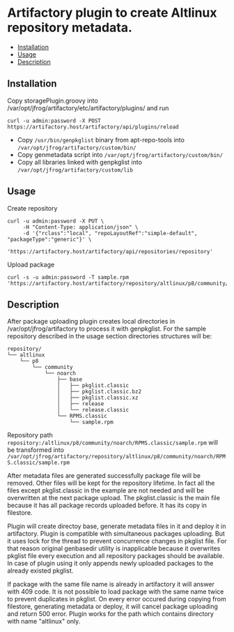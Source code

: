 # Artifactory plugin to create Altlinux repository metadata.

* [Installation](#installation)
* [Usage](#usage)
* [Description](#description)

## Installation

Copy storagePlugin.groovy into /var/opt/jfrog/artifactory/etc/artifactory/plugins/ and run

```
curl -u admin:password -X POST https://artifactory.host/artifactory/api/plugins/reload

```
* Copy `/usr/bin/genpkglist` binary from apt-repo-tools into `/var/opt/jfrog/artifactory/custom/bin/`
* Copy genmetadata script into `/var/opt/jfrog/artifactory/custom/bin/`
* Copy all libraries linked with genpkglist into `/var/opt/jfrog/artifactory/custom/lib`

## Usage

Create repository
```
curl -u admin:password -X PUT \
     -H "Content-Type: application/json" \
     -d '{"rclass":"local", "repoLayoutRef":"simple-default", "packageType":"generic"}' \
     'https://artifactory.host/artifactory/api/repositories/repository'
```
Upload package
```
curl -s -u admin:password -T sample.rpm 'https://artifactory.host/artifactory/repository/altlinux/p8/community/noarch/RPMS.classic/'
```

## Description

After package uploading plugin creates local directories in /var/opt/jfrog/artifactory to process it with genpkglist.
For the sample repository described in the usage section directories structures will be:
```
repository/
└── altlinux
    └── p8
        └── community
            └── noarch
                ├── base
                │   ├── pkglist.classic
                │   ├── pkglist.classic.bz2
                │   ├── pkglist.classic.xz
                │   ├── release
                │   └── release.classic
                └── RPMS.classic
                    └── sample.rpm

```
Repository path `repository:/altlinux/p8/community/noarch/RPMS.classic/sample.rpm` will be transformed into `/var/opt/jfrog/artifactory/repository/altlinux/p8/community/noarch/RPMS.classic/sample.rpm`

After metadata files are generated successfully package file will be removed. Other files will be kept for the repository lifetime. 
In fact all the files except pkglist.classic in the example are not needed and will be overwritten at the next package upload. 
The pkglist.classic is the main file because it has all package records uploaded before. It has its copy in filestore. 

Plugin will create directoy base, generate metadata files in it and deploy it in artifactory. Plugin is compatible with simultaneous packages uploading. 
But it uses lock for the thread to prevent concurrence changes in pkglist file. 
For that reason original genbasedir utility is inapplicable because it overwrites pkglist file every execution and all repository packages should be available. 
In case of plugin using it only appends newly uploaded packages to the already existed pkglist. 

If package with the same file name is already in artifactory it will answer with 409 code. 
It is not possible to load package with the same name twice to prevent duplicates in pkglist. 
On every error occured during copying from filestore, generating metadata or deploy, it will cancel package uploading and return 500 error. 
Plugin works for the path which contains directory with name "altlinux" only.
